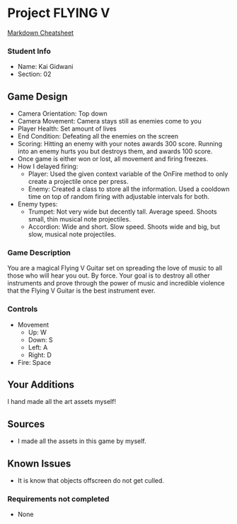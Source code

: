# Project FLYING V

[Markdown Cheatsheet](https://github.com/adam-p/markdown-here/wiki/Markdown-Here-Cheatsheet)

### Student Info

-   Name: Kai Gidwani
-   Section: 02

## Game Design

-   Camera Orientation: Top down
-   Camera Movement: Camera stays still as enemies come to you
-   Player Health: Set amount of lives
-   End Condition: Defeating all the enemies on the screen
-   Scoring: Hitting an enemy with your notes awards 300 score. Running into an enemy hurts you but destroys them, and awards 100 score.
-   Once game is either won or lost, all movement and firing freezes.
-   How I delayed firing:
    -   Player: Used the given context variable of the OnFire method to only create a projectile once per press.
    -   Enemy: Created a class to store all the information. Used a cooldown time on top of random firing with adjustable intervals for both.
-   Enemy types:
    -   Trumpet: Not very wide but decently tall. Average speed. Shoots small, thin musical note projectiles.
    -   Accordion: Wide and short. Slow speed. Shoots wide and big, but slow, musical note projectiles.

### Game Description

You are a magical Flying V Guitar set on spreading the love of music to all those who will hear you out. By force. Your goal is to destroy all other instruments and prove through the power of music and incredible violence that the Flying V Guitar is the best instrument ever.

### Controls

-   Movement
    -   Up: W
    -   Down: S
    -   Left: A
    -   Right: D
-   Fire: Space

## Your Additions

I hand made all the art assets myself!

## Sources

-   I made all the assets in this game by myself.

## Known Issues

-    It is know that objects offscreen do not get culled.

### Requirements not completed

-    None

